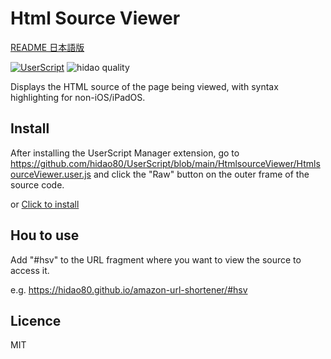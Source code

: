 # Html Source Viewer

[README 日本語版](./README_ja.md)

[![UserScript](https://img.shields.io/badge/Framework-UserScript-blue.svg)](https://en.wikipedia.org/wiki/Userscript)
![hidao quality](https://img.shields.io/badge/hidao-quality-orange.svg)

Displays the HTML source of the page being viewed, with syntax highlighting for non-iOS/iPadOS.

## Install

After installing the UserScript Manager extension, go to https://github.com/hidao80/UserScript/blob/main/HtmlsourceViewer/HtmlsourceViewer.user.js and click the "Raw" button on the outer frame of the source code.

or [Click to install](https://github.com/hidao80/UserScript/raw/main/HtmlsourceViewer/HtmlSourceViewer.user.js)

## Hou to use
Add "#hsv" to the URL fragment where you want to view the source to access it.

e.g. https://hidao80.github.io/amazon-url-shortener/#hsv

## Licence

MIT
